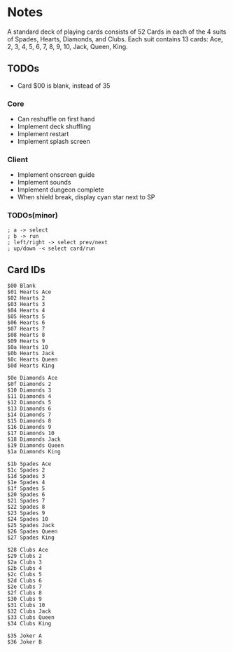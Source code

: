 # Notes

A standard deck of playing cards consists of 52 Cards in each of the 4 suits of Spades, Hearts, Diamonds, and Clubs. 
Each suit contains 13 cards: Ace, 2, 3, 4, 5, 6, 7, 8, 9, 10, Jack, Queen, King.

## TODOs

- Card $00 is blank, instead of 35

### Core

- Can reshuffle on first hand
- Implement deck shuffling
- Implement restart
- Implement splash screen

### Client

- Implement onscreen guide
- Implement sounds
- Implement dungeon complete
- When shield break, display cyan star next to SP

### TODOs(minor)

```
; a -> select
; b -> run
; left/right -> select prev/next
; up/down -< select card/run
```

## Card IDs

```
$00 Blank
$01 Hearts Ace
$02 Hearts 2
$03 Hearts 3
$04 Hearts 4
$05 Hearts 5
$06 Hearts 6
$07 Hearts 7
$08 Hearts 8
$09 Hearts 9
$0a Hearts 10
$0b Hearts Jack
$0c Hearts Queen
$0d Hearts King

$0e Diamonds Ace
$0f Diamonds 2
$10 Diamonds 3
$11 Diamonds 4
$12 Diamonds 5
$13 Diamonds 6
$14 Diamonds 7
$15 Diamonds 8
$16 Diamonds 9
$17 Diamonds 10
$18 Diamonds Jack
$19 Diamonds Queen
$1a Diamonds King

$1b Spades Ace
$1c Spades 2
$1d Spades 3
$1e Spades 4
$1f Spades 5
$20 Spades 6
$21 Spades 7
$22 Spades 8
$23 Spades 9
$24 Spades 10
$25 Spades Jack
$26 Spades Queen
$27 Spades King

$28 Clubs Ace
$29 Clubs 2
$2a Clubs 3
$2b Clubs 4
$2c Clubs 5
$2d Clubs 6
$2e Clubs 7
$2f Clubs 8
$30 Clubs 9
$31 Clubs 10
$32 Clubs Jack
$33 Clubs Queen
$34 Clubs King

$35 Joker A
$36 Joker B
```